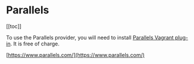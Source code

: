 # Parallels

[[toc]]

To use the Parallels provider, you will need to install [Parallels Vagrant plug-in](https://github.com/Parallels/vagrant-parallels). It is free of charge.

[https://www.parallels.com/](https://www.parallels.com/)
